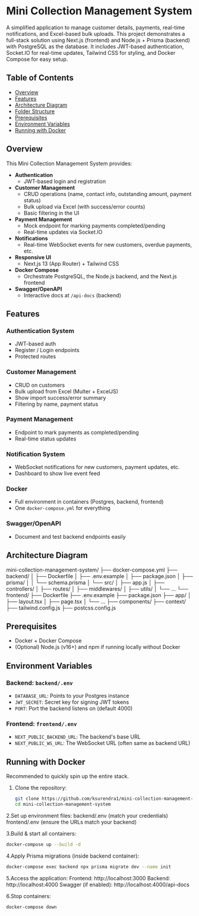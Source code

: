 # Mini Collection Management System

A simplified application to manage customer details, payments, real-time notifications, and Excel-based bulk uploads. This project demonstrates a full-stack solution using Next.js (frontend) and Node.js + Prisma (backend) with PostgreSQL as the database. It includes JWT-based authentication, Socket.IO for real-time updates, Tailwind CSS for styling, and Docker Compose for easy setup.

## Table of Contents

- [Overview](#overview)
- [Features](#features)
- [Architecture Diagram](#architecture-diagram)
- [Folder Structure](#folder-structure)
- [Prerequisites](#prerequisites)
- [Environment Variables](#environment-variables)
- [Running with Docker](#running-with-docker)

## Overview

This Mini Collection Management System provides:

- **Authentication**
  - JWT-based login and registration
- **Customer Management**
  - CRUD operations (name, contact info, outstanding amount, payment status)
  - Bulk upload via Excel (with success/error counts)
  - Basic filtering in the UI
- **Payment Management**
  - Mock endpoint for marking payments completed/pending
  - Real-time updates via Socket.IO
- **Notifications**
  - Real-time WebSocket events for new customers, overdue payments, etc.
- **Responsive UI**
  - Next.js 13 (App Router) + Tailwind CSS
- **Docker Compose**
  - Orchestrate PostgreSQL, the Node.js backend, and the Next.js frontend
- **Swagger/OpenAPI**
  - Interactive docs at `/api-docs` (backend)

## Features

### Authentication System
- JWT-based auth
- Register / Login endpoints
- Protected routes

### Customer Management
- CRUD on customers
- Bulk upload from Excel (Multer + ExcelJS)
- Show import success/error summary
- Filtering by name, payment status

### Payment Management
- Endpoint to mark payments as completed/pending
- Real-time status updates

### Notification System
- WebSocket notifications for new customers, payment updates, etc.
- Dashboard to show live event feed

### Docker
- Full environment in containers (Postgres, backend, frontend)
- One `docker-compose.yml` for everything

### Swagger/OpenAPI
- Document and test backend endpoints easily

## Architecture Diagram
mini-collection-management-system/
├── docker-compose.yml
├── backend/
│ ├── Dockerfile
│ ├── .env.example
│ ├── package.json
│ ├── prisma/
│ │ └── schema.prisma
│ └── src/
│ ├── app.js
│ ├── controllers/
│ ├── routes/
│ ├── middlewares/
│ ├── utils/
│ └── ...
└── frontend/
├── Dockerfile
├── .env.example
├── package.json
├── app/
│ ├── layout.tsx
│ ├── page.tsx
│ └── ...
├── components/
├── context/
├── tailwind.config.js
├── postcss.config.js


## Prerequisites

- Docker + Docker Compose
- (Optional) Node.js (v16+) and npm if running locally without Docker

## Environment Variables

### Backend: `backend/.env`

- `DATABASE_URL`: Points to your Postgres instance
- `JWT_SECRET`: Secret key for signing JWT tokens
- `PORT`: Port the backend listens on (default 4000)

### Frontend: `frontend/.env`

- `NEXT_PUBLIC_BACKEND_URL`: The backend's base URL
- `NEXT_PUBLIC_WS_URL`: The WebSocket URL (often same as backend URL)

## Running with Docker

Recommended to quickly spin up the entire stack.

1. Clone the repository:
   ```bash
   git clone https://github.com/ksurendra1/mini-collection-management-system.git
   cd mini-collection-management-system
   ```
2.Set up environment files:
  backend/.env (match your credentials)
  frontend/.env (ensure the URLs match your backend)
  
3.Build & start all containers:
  ```bash
  docker-compose up --build -d
  ```
4.Apply Prisma migrations (inside backend container):
  ```bash
  docker-compose exec backend npx prisma migrate dev --name init
  ```
5.Access the application:
  Frontend: http://localhost:3000
  Backend: http://localhost:4000
  Swagger (if enabled): http://localhost:4000/api-docs

6.Stop containers:
  ```bash
  docker-compose down
```

